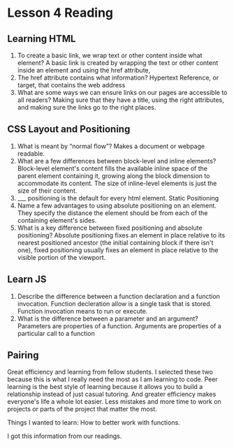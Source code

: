 # Lesson 4 Reading

## Learning HTML

1. To create a basic link, we wrap text or other content inside what element?
   A basic link is created by wrapping the text or other content inside an <a> element and using the href attribute, 
2. The href attribute contains what information?
   Hypertext Reference, or target, that contains the web address
3. What are some ways we can ensure links on our pages are accessible to all readers?
    Making sure that they have a title, using the right attributes, and making sure the links go to the right places. 

## CSS Layout and Positioning

1. What is meant by “normal flow”?
Makes a document or webpage readable.
2. What are a few differences between block-level and inline elements?
Block-level element's content fills the available inline space of the parent element containing it, growing along the block dimension to accommodate its content. The size of inline-level elements is just the size of their content.
3. ___ positioning is the default for every html element.
Static Positioning
4. Name a few advantages to using absolute positioning on an element.
They specify the distance the element should be from each of the containing element's sides.
5. What is a key difference between fixed positioning and absolute positioning?
Absolute positioning fixes an element in place relative to its nearest positioned ancestor (the initial containing block if there isn't one), fixed positioning usually fixes an element in place relative to the visible portion of the viewport.

## Learn JS

1. Describe the difference between a function declaration and a function invocation.
Function decleration allow is a single task that is stored. Function invocation means to run or execute.
2. What is the difference between a parameter and an argument?
Parameters are properties of a function. Arguments are properties of a particular call to a function

## Pairing 

Great efficiency and learning from fellow students. I selected these two because this is what I really need the most 
as I am learning to code. Peer learning is the best style of learning because it allows you to build a relationship
instead of just casual tutoring. And greater efficiency makes everyone's life a whole lot easier. Less mistakes and more time
to work on projects or parts of the project that matter the most. 

Things I wanted to learn:
How to better work with functions.

I got this information from our readings. 
